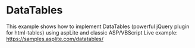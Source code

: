 # DataTables
This example shows how to implement DataTables (powerful jQuery plugin for html-tables) using aspLite and classic ASP/VBScript
Live example: https://samples.asplite.com/datatables/
